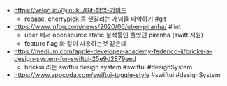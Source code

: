 - https://velog.io/@jinuku/Git-협업-가이드 
	- rebase, cherrypick 등 헷갈리는 개념들 파악하기 #git 
- https://www.infoq.com/news/2020/06/uber-piranha/ #lint
	- uber 에서 opensource static 분석툴인 풀었던 piranha (swift 지원)
	- feature flag 와 같이 사용하는것 같은데 
- https://medium.com/apple-developer-academy-federico-ii/bricks-a-design-system-for-swiftui-25e9d2879eed
	- brickui 라는 swiftui design system #swiftui #designSystem
- https://www.appcoda.com/swiftui-toggle-style #swiftui #designSystem 

